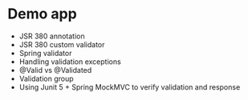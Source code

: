 # Demo app

- JSR 380 annotation
- JSR 380 custom validator
- Spring validator
- Handling validation exceptions
- @Valid vs @Validated
- Validation group
- Using Junit 5 + Spring MockMVC
to verify validation and response
